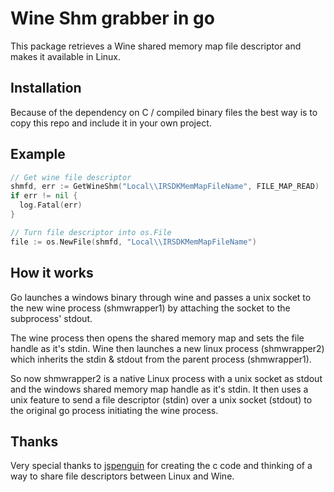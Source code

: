 # Wine Shm grabber in go

This package retrieves a Wine shared memory map file descriptor and makes it
available in Linux.

## Installation

Because of the dependency on C / compiled binary files the best way is to copy
this repo and include it in your own project.

## Example

``` go
// Get wine file descriptor
shmfd, err := GetWineShm("Local\\IRSDKMemMapFileName", FILE_MAP_READ)
if err != nil {
  log.Fatal(err)
}

// Turn file descriptor into os.File
file := os.NewFile(shmfd, "Local\\IRSDKMemMapFileName")
```

## How it works

Go launches a windows binary through wine and passes a unix socket to the new
wine process (shmwrapper1) by attaching the socket to the subprocess' stdout.

The wine process then opens the shared memory map and sets the file handle as
it's stdin. Wine then launches a new linux process (shmwrapper2) which inherits
the stdin & stdout from the parent process (shmwrapper1).

So now shmwrapper2 is a native Linux process with a unix socket as stdout and
the windows shared memory map handle as it's stdin. It then uses a unix feature
to send a file descriptor (stdin) over a unix socket (stdout) to the original go
process initiating the wine process.

## Thanks

Very special thanks to [jspenguin](https://github.com/jspenguin/) for creating
the c code and thinking of a way to share file descriptors between Linux and Wine.
